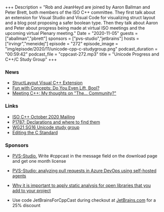 +++
Description = "Rob and JeanHeyd are joined by Aaron Ballman and Peter Brett, both members of the ISO C++ committee. They first talk about an extension for Visual Studio and Visual Code for visualizing struct layout and a blog post proposing a  safer boolean type. Then they talk about Aaron and Peter about progress being made at virtual ISO meetings and the upcoming virtual Plenary meeting."
Date = "2020-11-05"
guests = ["aballman","pbrett"]
sponsors = ["pvs-studio","jetbrains"]
hosts = ["irvingr","meneidej"]
episode = "272"
episode_image = "img/episode/2020/11/unicode-cpp-c-studygroup.png"
podcast_duration = "00:59:42"
podcast_file = "cppcast-272.mp3"
title = "Unicode Progress and C++/C Study Group"
+++

### News ###

 - [StructLayout Visual C++ Extension](https://github.com/Viladoman/StructLayout)
 - [Fun with Concepts: Do You Even Lift, Bool?](https://vector-of-bool.github.io/2020/10/26/strong-bool.html)
 - [Meeting C++: My thoughts on "The... Community?"](https://www.meetingcpp.com/blog/items/My-thoughts-on--The----Community-.html)

### Links ###

 - [ISO C++ October 2020 Mailing](http://www.open-std.org/jtc1/sc22/wg21/docs/papers/2020/#mailing2020-10)
 - [P1787: Declarations and where to find them](http://www.open-std.org/jtc1/sc22/wg21/docs/papers/2020/p1787r4.html)
 - [WG21 SG16 Unicode study group](https://github.com/sg16-unicode/sg16)
 - [Editing the C Standard](https://thephd.github.io/editing-the-c-standard)

### Sponsors ###

- [PVS-Studio.](https://www.viva64.com/pvs-download-cppcast-t) Write #cppcast in the message field on the download page and get one month license
- [PVS-Studio: analyzing pull requests in Azure DevOps using self-hosted agents ](https://www.viva64.com/pvs-azure-devops)
- [Why it is important to apply static analysis for open libraries that you add to your project](https://www.viva64.com/pvs-open-libraries)

- Use code JetBrainsForCppCast during checkout at [JetBrains.com](http://www.jetbrains.com/) for a 25% discount